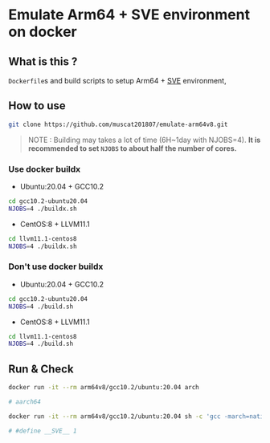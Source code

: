 # Emulate Arm64 + SVE environment on docker

## What is this ?

`Dockerfile`s and build scripts to setup Arm64 + [SVE](https://developer.arm.com/documentation/101726/0300/Learn-about-the-Scalable-Vector-Extension--SVE-/What-is-the-Scalable-Vector-Extension-) environment,

## How to use

```sh
git clone https://github.com/muscat201807/emulate-arm64v8.git
```
> NOTE : Building may takes a lot of time (6H~1day with NJOBS=4). **It is recommended to set `NJOBS` to about half the number of cores.**

### Use docker buildx

- Ubuntu:20.04 + GCC10.2

```sh
cd gcc10.2-ubuntu20.04
NJOBS=4 ./buildx.sh
```

- CentOS:8 + LLVM11.1

```sh
cd llvm11.1-centos8
NJOBS=4 ./buildx.sh
```

### Don't use docker buildx

- Ubuntu:20.04 + GCC10.2

```sh
cd gcc10.2-ubuntu20.04
NJOBS=4 ./build.sh
```

- CentOS:8 + LLVM11.1

```sh
cd llvm11.1-centos8
NJOBS=4 ./build.sh
```

## Run & Check

```sh
docker run -it --rm arm64v8/gcc10.2/ubuntu:20.04 arch

# aarch64

docker run -it --rm arm64v8/gcc10.2/ubuntu:20.04 sh -c 'gcc -march=native -dM -E - < /dev/null' | grep SVE

# #define __SVE__ 1
```
